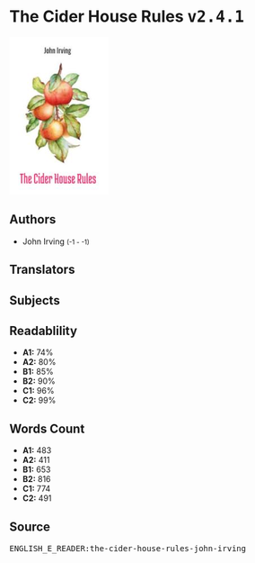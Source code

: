 # The Cider House Rules <kbd>v2.4.1</kbd>

![](./cover.medium.jpg "")

## Authors


 - John Irving <small>(-1 - -1)</small>

## Translators



## Subjects



## Readablility


 - **A1:** 74%
 - **A2:** 80%
 - **B1:** 85%
 - **B2:** 90%
 - **C1:** 96%
 - **C2:** 99%

## Words Count


 - **A1:** 483
 - **A2:** 411
 - **B1:** 653
 - **B2:** 816
 - **C1:** 774
 - **C2:** 491

## Source


<kbd>ENGLISH_E_READER:the-cider-house-rules-john-irving</kbd>
